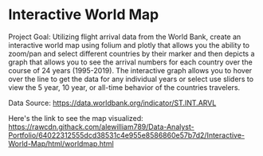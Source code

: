 # Interactive World Map 
Project Goal: Utilizing flight arrival data from the World Bank, create an interactive world map using folium and plotly that allows you the ability to zoom/pan and select different countries by their marker and then depicts a graph that allows you to see the arrival numbers for each country over the course of 24 years (1995-2019). The interactive graph allows you to hover over the line to get the data for any individual years or select use sliders to view the 5 year, 10 year, or all-time behavior of the countries travelers.

Data Source: https://data.worldbank.org/indicator/ST.INT.ARVL

Here's the link to see the map visualized:
https://rawcdn.githack.com/alewilliam789/Data-Analyst-Portfolio/64022312555dcd38531c4e955e8586860e57b7d2/Interactive-World-Map/html/worldmap.html
